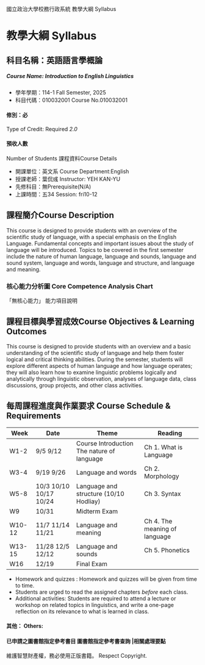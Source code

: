 國立政治大學校務行政系統 教學大綱 Syllabus
# 教學大綱 Syllabus
##  科目名稱：英語語言學概論 
#####  Course Name: Introduction to English Linguistics
  * 學年學期：114-1 Fall Semester, 2025 
  * 科目代碼：010032001 Course No.010032001
#### 修別：必
Type of Credit: Required 
_2.0_
#### 預收人數
Number of Students
課程資料Course Details
  * 開課單位：英文系 Course Department:English 
  * 授課老師：葉侃彧 Instructor: YEH KAN-YU 
  * 先修科目：無Prerequisite(N/A)
  * 上課時間：五34 Session: fri10-12
##  課程簡介Course Description
This course is designed to provide students with an overview of the scientific study of language, with a special emphasis on the English Language. Fundamental concepts and important issues about the study of language will be introduced. Topics to be covered in the first semester include the nature of human language, language and sounds, language and sound system, language and words, language and structure, and language and meaning.
###  核心能力分析圖 Core Competence Analysis Chart
「無核心能力」 
能力項目說明
##  課程目標與學習成效Course Objectives & Learning Outcomes 
This course is designed to provide students with an overview and a basic understanding of the scientific study of language and help them foster logical and critical thinking abilities. During the semester, students will explore different aspects of human language and how language operates; they will also learn how to examine linguistic problems logically and analytically through linguistic observation, analyses of language data, class discussions, group projects, and other class activities.
##  每周課程進度與作業要求 Course Schedule & Requirements
Week |  Date |  Theme |  Reading  
---|---|---|---  
W1-2 |  9/5 9/12 |  Course Introduction The nature of language |  Ch 1. What is Language  
W3-4 |  9/19 9/26 |  Language and words |  Ch 2. Morphology  
W5-8 |  10/3 10/10 10/17 10/24 |  Language and structure  (10/10 Hodliay) |  Ch 3. Syntax  
W9 |  10/31 |  Midterm Exam |   
W10-12 |  11/7 11/14 11/21 |  Language and meaning |  Ch 4. The meaning of language  
W13-15 |  11/28 12/5 12/12 |  Language and sounds |  Ch 5. Phonetics  
W16 |  12/19 |  Final Exam |   
* Homework and quizzes : Homework and quizzes will be given from time to time.
* Students are urged to read the assigned chapters _before_ each class.
* Additional activities: Students are required to attend a lecture or workshop on related topics in linguistics, and write a one-page reflection on its relevance to what is learned in class. 
####  其他： Others:
####  已申請之圖書館指定參考書目  圖書館指定參考書查詢 |相關處理要點
維護智慧財產權，務必使用正版書籍。 Respect Copyright.